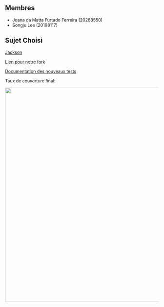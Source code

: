 ## Membres
- Joana da Matta Furtado Ferreira (20288550)
- Songju Lee (20198117)
## Sujet Choisi
[Jackson](https://github.com/umontreal-diro/jackson-core)

[Lien pour notre fork](https://github.com/jodamatta/jackson-core)

[Documentation des nouveaux tests](https://github.com/jodamatta/jackson-core/tree/2.18/new_tests)

Taux de couverture final:

<img src="coverage.png" width="700" />
